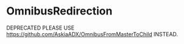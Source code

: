 # OmnibusRedirection

DEPRECATED PLEASE USE https://github.com/AskiaADX/OmnibusFromMasterToChild INSTEAD.
